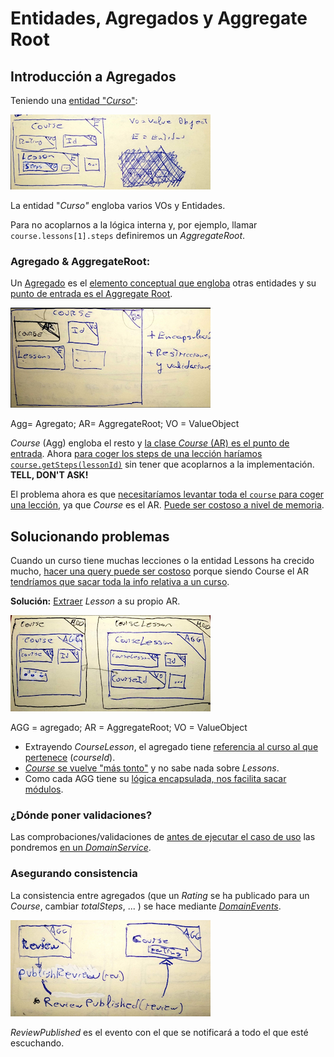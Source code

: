 # Entidades, Agregados y Aggregate Root

## Introducción a Agregados

Teniendo una <u>entidad "_Curso_"</u>:

<img src="./assets/courseEntity.png" alt="courseEntity"  />

La entidad "_Curso"_ engloba varios VOs y Entidades.

Para no acoplarnos a la lógica interna y, por ejemplo, llamar `course.lessons[1].steps` definiremos un _AggregateRoot_.

### **Agregado & AggregateRoot:**

Un <u>Agregado</u> es el <u>elemento conceptual que engloba</u> otras entidades y su <u>punto de entrada es el Aggregate Root</u>.

<img src="./assets/courseAR.png" alt="image-20210418214333834"  />

Agg= Agregato; AR= AggregateRoot; VO = ValueObject

_Course_ (Agg) engloba el resto y <u>la clase _Course_ (AR) es el punto de entrada</u>. Ahora <u>para coger los steps de una lección haríamos</u> <u>`course.getSteps(lessonId)`</u> sin tener que acoplarnos a la implementación. **TELL, DON'T ASK!**

El problema ahora es que <u>necesitaríamos levantar toda el `course` para coger una lección</u>, ya que _Course_ es el AR. <u>Puede ser costoso a nivel de memoria</u>.

## Solucionando problemas

Cuando un curso tiene muchas lecciones o la entidad Lessons ha crecido mucho, <u>hacer una query puede ser costoso</u> porque siendo Course el AR <u>tendríamos que sacar toda la info relativa a un curso</u>.

**Solución:** <u>Extraer</u> _Lesson_ a su propio AR.

<img src="./assets/CourseCourseLesson.png" alt="image-20210418214701151"  />

AGG = agregado; AR = AggregateRoot; VO = ValueObject

- Extrayendo _CourseLesson_, el agregado tiene <u>referencia al curso al que pertenece</u> (_courseId_).
- <u>_Course_ se vuelve "más tonto"</u> y no sabe nada sobre _Lessons_.
- Como cada AGG tiene su <u>lógica encapsulada, nos facilita sacar módulos</u>.

### ¿Dónde poner validaciones?

Las comprobaciones/validaciones de <u>antes de ejecutar el caso de uso</u> las pondremos <u>en un _DomainService_</u>.

### Asegurando consistencia

La consistencia entre agregados (que un _Rating_ se ha publicado para un _Course_, cambiar _totalSteps_, ... ) se hace mediante <u>_DomainEvents_</u>.

<img src="./assets/ReviewPublished.png" alt="image-20210418214849723"  />

_ReviewPublished_ es el evento con el que se notificará a todo el que esté escuchando.
